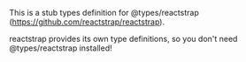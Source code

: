 This is a stub types definition for @types/reactstrap (https://github.com/reactstrap/reactstrap).

reactstrap provides its own type definitions, so you don't need @types/reactstrap installed!